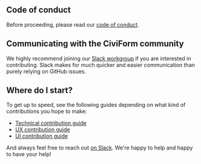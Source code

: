 ## Code of conduct

Before proceeding, please read our [code of conduct](https://github.com/civiform/docs/blob/main/CODE_OF_CONDUCT.md).

## Communicating with the CiviForm community

We highly recommend joining our [Slack workgroup](https://join.slack.com/t/civiform/shared_invite/zt-niap7ys1-RAICICUpDJfjpizjyjBr7Q) if you are interested in contributing. Slack makes for much quicker and easier communication than purely relying on GitHub issues.

## Where do I start?

To get up to speed, see the following guides depending on what kind of contributions you hope to make:
* [Technical contribution guide](https://docs.civiform.us/developers/developer-guide/technical-contribution-guide)
* [UX contribution guide](https://docs.civiform.us/governance-and-management/governance/ui-contribution-guide-html-css)
* [UI contribution guide](https://docs.civiform.us/governance-and-management/governance/ux-contribution-guide-mockups)

And always feel free to reach out [on Slack](https://join.slack.com/t/civiform/shared_invite/zt-niap7ys1-RAICICUpDJfjpizjyjBr7Q). We're happy to help and happy to have your help!
